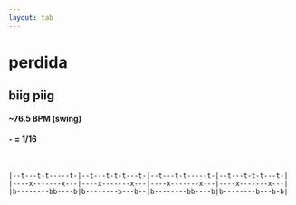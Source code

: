 ```yaml
---
layout: tab
---
```


# perdida
## biig piig

#### ~76.5 BPM (swing)
#### `-` = 1/16

<br/>

```
|--t---t-t-----t-|--t---t-t-t---t-|--t---t-t-----t-|--t---t-t-t---t-|
|----x-------x---|----x-------x---|----x-------x---|----x-------x---|
|b--------bb----b|b--------b---b--|b--------bb----b|b--------b---b-b|
```
